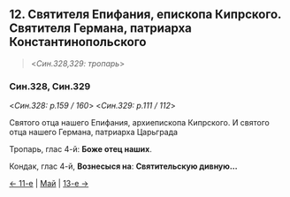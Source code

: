 
## 12. Святителя Епифания, епископа Кипрского. Святителя Германа, патриарха Константинопольского

> <*Син.328,329: тропарь*>

### Син.328, Син.329

<*Син.328: p.159 / 160*>
<*Син.329: p.111 / 112*>

Святого отца нашего Епифания, архиепископа Кипрского. 
И святого отца нашего Германа, патриарха Царьграда 

Тропарь, глас 4-й: **Боже отец наших**. 

Кондак, глас 4-й, **Вознесыся на**: **Святительскую дивную...**

[← 11-е](05_11_SAB.ru.md) | [Май](README.md#12-й) | [13-е →](05_13_SAB.ru.md)
